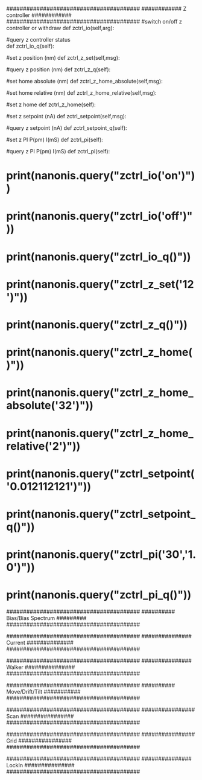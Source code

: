 ########################################
############  Z controller  ############
########################################
#switch on/off z controller or withdraw
    def zctrl_io(self,arg):

#query z controller status    
    def zctrl_io_q(self):
    
#set z position (nm)
    def zctrl_z_set(self,msg):

#query z position (nm)
    def zctrl_z_q(self):

#set home absolute (nm)
    def zctrl_z_home_absolute(self,msg):

#set home relative (nm)
    def zctrl_z_home_relative(self,msg):

#set z home
    def zctrl_z_home(self):

#set z setpoint (nA)
    def zctrl_setpoint(self,msg):

#query z setpoint (nA)
    def zctrl_setpoint_q(self):

#set z PI P(pm) I(mS)
    def zctrl_pi(self):

#query z PI P(pm) I(mS)
    def zctrl_pi(self):

# print(nanonis.query("zctrl_io('on')"))
# print(nanonis.query("zctrl_io('off')"))
# print(nanonis.query("zctrl_io_q()"))
# print(nanonis.query("zctrl_z_set('12')"))
# print(nanonis.query("zctrl_z_q()"))
# print(nanonis.query("zctrl_z_home()"))
# print(nanonis.query("zctrl_z_home_absolute('32')"))
# print(nanonis.query("zctrl_z_home_relative('2')"))
# print(nanonis.query("zctrl_setpoint('0.012112121')"))
# print(nanonis.query("zctrl_setpoint_q()"))
# print(nanonis.query("zctrl_pi('30','1.0')"))
# print(nanonis.query("zctrl_pi_q()"))

########################################
##########  Bias/Bias Spectrum #########
########################################






########################################
###############  Current  ##############
########################################




########################################
###############  Walker  ###############
########################################







########################################
##########  Move/Drift/Tilt  ###########
########################################







########################################
################  Scan  ################
########################################



########################################
################  Grid  ################
########################################



########################################
###############  LockIn  ###############
########################################
